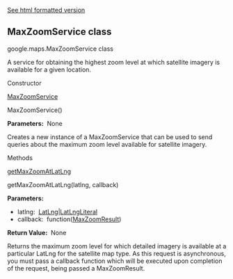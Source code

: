 [See html formatted version](https://huasofoundries.github.io/google-maps-documentation/MaxZoomService.html)


MaxZoomService class
--------------------

google.maps.MaxZoomService class

A service for obtaining the highest zoom level at which satellite imagery is available for a given location.

Constructor

[MaxZoomService](#MaxZoomService.constructor)

MaxZoomService()

**Parameters:**  None

Creates a new instance of a MaxZoomService that can be used to send queries about the maximum zoom level available for satellite imagery.

Methods

[getMaxZoomAtLatLng](#MaxZoomService.getMaxZoomAtLatLng)

getMaxZoomAtLatLng(latlng, callback)

**Parameters:** 

*   latlng:  [LatLng](LatLng.md)|[LatLngLiteral](LatLngLiteral.md)
*   callback:  function([MaxZoomResult](MaxZoomResult.md))

**Return Value:**  None

Returns the maximum zoom level for which detailed imagery is available at a particular LatLng for the satellite map type. As this request is asynchronous, you must pass a callback function which will be executed upon completion of the request, being passed a MaxZoomResult.